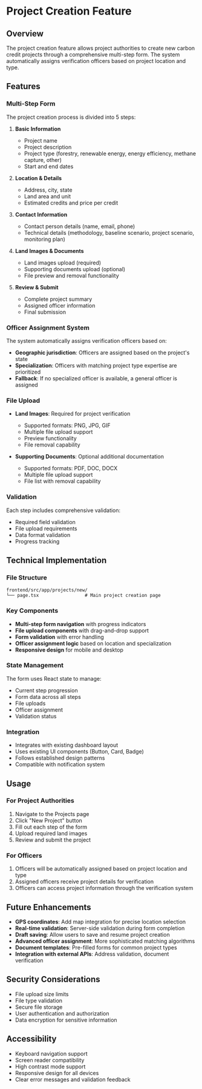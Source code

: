 # Project Creation Feature

## Overview

The project creation feature allows project authorities to create new carbon credit projects through a comprehensive multi-step form. The system automatically assigns verification officers based on project location and type.

## Features

### Multi-Step Form

The project creation process is divided into 5 steps:

1. **Basic Information**

   - Project name
   - Project description
   - Project type (forestry, renewable energy, energy efficiency, methane capture, other)
   - Start and end dates

2. **Location & Details**

   - Address, city, state
   - Land area and unit
   - Estimated credits and price per credit

3. **Contact Information**

   - Contact person details (name, email, phone)
   - Technical details (methodology, baseline scenario, project scenario, monitoring plan)

4. **Land Images & Documents**

   - Land images upload (required)
   - Supporting documents upload (optional)
   - File preview and removal functionality

5. **Review & Submit**
   - Complete project summary
   - Assigned officer information
   - Final submission

### Officer Assignment System

The system automatically assigns verification officers based on:

- **Geographic jurisdiction**: Officers are assigned based on the project's state
- **Specialization**: Officers with matching project type expertise are prioritized
- **Fallback**: If no specialized officer is available, a general officer is assigned

### File Upload

- **Land Images**: Required for project verification

  - Supported formats: PNG, JPG, GIF
  - Multiple file upload support
  - Preview functionality
  - File removal capability

- **Supporting Documents**: Optional additional documentation
  - Supported formats: PDF, DOC, DOCX
  - Multiple file upload support
  - File list with removal capability

### Validation

Each step includes comprehensive validation:

- Required field validation
- File upload requirements
- Data format validation
- Progress tracking

## Technical Implementation

### File Structure

```
frontend/src/app/projects/new/
└── page.tsx                 # Main project creation page
```

### Key Components

- **Multi-step form navigation** with progress indicators
- **File upload components** with drag-and-drop support
- **Form validation** with error handling
- **Officer assignment logic** based on location and specialization
- **Responsive design** for mobile and desktop

### State Management

The form uses React state to manage:

- Current step progression
- Form data across all steps
- File uploads
- Officer assignment
- Validation status

### Integration

- Integrates with existing dashboard layout
- Uses existing UI components (Button, Card, Badge)
- Follows established design patterns
- Compatible with notification system

## Usage

### For Project Authorities

1. Navigate to the Projects page
2. Click "New Project" button
3. Fill out each step of the form
4. Upload required land images
5. Review and submit the project

### For Officers

1. Officers will be automatically assigned based on project location and type
2. Assigned officers receive project details for verification
3. Officers can access project information through the verification system

## Future Enhancements

- **GPS coordinates**: Add map integration for precise location selection
- **Real-time validation**: Server-side validation during form completion
- **Draft saving**: Allow users to save and resume project creation
- **Advanced officer assignment**: More sophisticated matching algorithms
- **Document templates**: Pre-filled forms for common project types
- **Integration with external APIs**: Address validation, document verification

## Security Considerations

- File upload size limits
- File type validation
- Secure file storage
- User authentication and authorization
- Data encryption for sensitive information

## Accessibility

- Keyboard navigation support
- Screen reader compatibility
- High contrast mode support
- Responsive design for all devices
- Clear error messages and validation feedback
